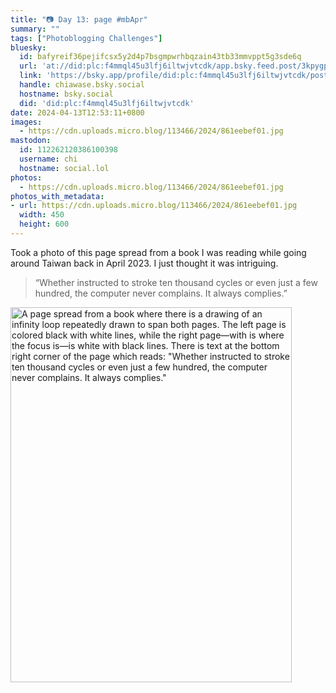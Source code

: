 ```yaml
---
title: "📷 Day 13: page #mbApr"
summary: ""
tags: ["Photoblogging Challenges"]
bluesky:
  id: bafyreif36pejifcsx5y2d4p7bsgmpwrhbqzain43tb33mmvppt5g3sde6q
  url: 'at://did:plc:f4mmql45u3lfj6iltwjvtcdk/app.bsky.feed.post/3kpygpwpbc622'
  link: 'https://bsky.app/profile/did:plc:f4mmql45u3lfj6iltwjvtcdk/post/3kpygpwpbc622'
  handle: chiawase.bsky.social
  hostname: bsky.social
  did: 'did:plc:f4mmql45u3lfj6iltwjvtcdk'
date: 2024-04-13T12:53:11+0800
images:
  - https://cdn.uploads.micro.blog/113466/2024/861eebef01.jpg
mastodon:
  id: 112262120386100398
  username: chi
  hostname: social.lol
photos:
  - https://cdn.uploads.micro.blog/113466/2024/861eebef01.jpg
photos_with_metadata:
- url: https://cdn.uploads.micro.blog/113466/2024/861eebef01.jpg
  width: 450
  height: 600
---
```


Took a photo of this page spread from a book I was reading while going around Taiwan back in April 2023. I just thought it was intriguing.

> “Whether instructed to stroke ten thousand cycles or even just a few hundred, the computer never complains. It always complies.”

<img src="/img/uploads/2024/861eebef01.jpg" width="450" height="600" alt="A page spread from a book where there is a drawing of an infinity loop repeatedly drawn to span both pages. The left page is colored black with white lines, while the right page—with is where the focus is—is white with black lines. There is text at the bottom right corner of the page which reads: &quot;Whether instructed to stroke ten thousand cycles or even just a few hundred, the computer never complains. It always complies.&quot;">
